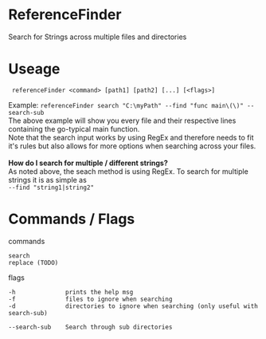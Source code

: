 # ReferenceFinder
Search for Strings across multiple files and directories

# Useage
``` referenceFinder <command> [path1] [path2] [...] [<flags>]```

Example:
```referenceFinder search "C:\myPath" --find "func main\(\)" --search-sub```
<br>
The above example will show you every file and their respective lines containing the go-typical main function.<br>
Note that the search input works by using RegEx and therefore needs to fit it's rules but also allows for more options when searching across your files.
<br>
<br>
**How do I search for multiple / different strings?**
<br>
As noted above, the seach method is using RegEx. To search for multiple strings it is as simple as<br>
```--find "string1|string2"```
# Commands / Flags

commands
```
search
replace (TODO)
```

flags
```
-h              prints the help msg
-f              files to ignore when searching
-d              directories to ignore when searching (only useful with search-sub)

--search-sub    Search through sub directories
```

